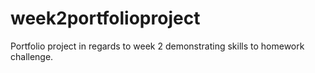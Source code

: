 # week2portfolioproject
Portfolio project in regards to week 2 demonstrating skills to homework challenge.
